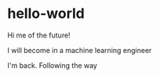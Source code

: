 # hello-world

Hi me of the future!

I will become in a machine learning engineer

I'm back. Following the way
